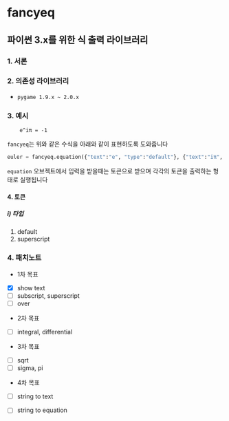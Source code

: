 # fancyeq
## 파이썬 3.x를 위한 식 출력 라이브러리

### 1. 서론


### 2. 의존성 라이브러리
- `pygame 1.9.x ~ 2.0.x`

### 3. 예시
        e^iπ = -1
`fancyeq`는 위와 같은 수식을 아래와 같이 표현하도록 도와줍니다


```python
euler = fancyeq.equation({"text":"e", "type":"default"}, {"text":"iπ", "type":"superscript"}, {"text":"= -1", "type":"default"})
```

`equation` 오브젝트에서 입력을 받을때는 토큰으로 받으며 각각의 토큰을 출력하는 형태로 실행됩니다

#### 4. 토큰
##### i) 타입
1. default
2. superscript

    
### 4. 패치노트
- 1차 목표
- [x] show text
- [ ] subscript, superscript
- [ ] over
- 2차 목표
- [ ] integral, differential
- 3차 목표
- [ ] sqrt
- [ ] sigma, pi
- 4차 목표
- [ ] string to text
- [ ] string to equation


 
